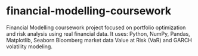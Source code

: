 # financial-modelling-coursework
Financial Modelling coursework project focused on portfolio optimization and risk analysis using real financial data.  It uses:  Python, NumPy, Pandas, Matplotlib, Seaborn  Bloomberg market data  Value at Risk (VaR) and GARCH volatility modeling.
